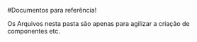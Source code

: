 #Documentos para referência!

Os Arquivos nesta pasta são apenas para agilizar a criação de componentes etc.